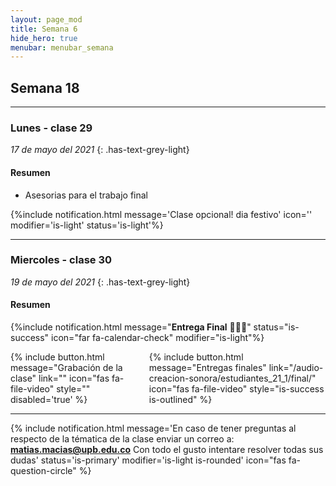```yaml
---
layout: page_mod
title: Semana 6
hide_hero: true
menubar: menubar_semana
---
```


## Semana 18

---

### Lunes - clase 29

<!-- ignore-prettier-start -->

_17 de mayo del 2021_
{: .has-text-grey-light}

<!-- ignore-prettier-end -->

#### Resumen

- Asesorias para el trabajo final

{%include notification.html
message='Clase opcional! dia festivo'
icon=''
modifier='is-light'
status='is-light'%}

---

### Miercoles - clase 30

<!-- ignore-prettier-start -->

_19 de mayo del 2021_
{: .has-text-grey-light}

<!-- ignore-prettier-end -->

#### Resumen

{%include notification.html
message="**Entrega Final**  🎉🎉🎉"
status="is-success"
icon="far fa-calendar-check"
modifier="is-light"%}

<div class='columns'>
<div class='column'>
{% include button.html
  message="Grabación de la clase"
  link=""
  icon="fas fa-file-video"
  style=""
  disabled='true'
%}
</div>

<div class='column'>
{% include button.html
  message="Entregas finales"
  link="/audio-creacion-sonora/estudiantes_21_1/final/"
  icon="fas fa-file-video"
  style="is-success is-outlined"
%}
</div>
</div>

---

{% include notification.html
message='En caso de tener preguntas al respecto de la tématica de la clase enviar un correo a: **matias.macias@upb.edu.co**
Con todo el gusto intentare resolver todas sus dudas'
status='is-primary'
modifier='is-light is-rounded'
icon="fas fa-question-circle"
%}
